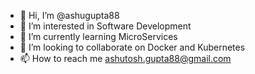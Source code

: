- 👋 Hi, I’m @ashugupta88
- 👀 I’m interested in Software Development
- 🌱 I’m currently learning MicroServices
- 💞️ I’m looking to collaborate on Docker and Kubernetes
- 📫 How to reach me ashutosh.gupta88@gmail.com

<!---
ashugupta88/ashugupta88 is a ✨ special ✨ repository because its `README.md` (this file) appears on your GitHub profile.
You can click the Preview link to take a look at your changes.
--->
